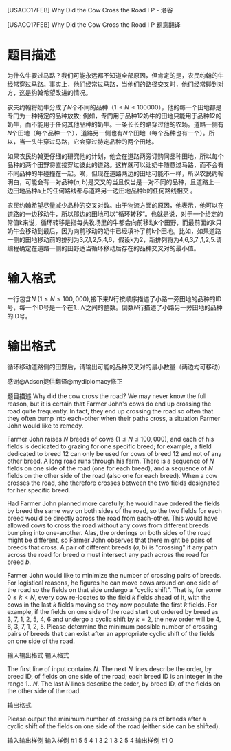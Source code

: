 



[USACO17FEB] Why Did the Cow Cross the Road I P - 洛谷














[USACO17FEB] Why Did the Cow Cross the Road I P
题意翻译
# 题目描述


为什么牛要过马路？我们可能永远都不知道全部原因，但肯定的是，农民约翰的牛经常穿过马路。事实上，他们经常过马路，当他们的路径交叉时，他们经常碰到对方，这是约翰希望改进的情况。


农夫约翰将奶牛分成了$N$个不同的品种（$1\le N\le 100000$），他的每一个田地都是专门为一种特定的品种放牧; 例如，专门用于品种$12$奶牛的田地只能用于品种$12$的奶牛，而不能用于任何其他品种的奶牛。一条长长的路穿过他的农场。道路一侧有$N$个田地（每个品种一个），道路另一侧也有$N$个田地（每个品种也有一个）。所以，当一头牛穿过马路，它会穿过特定品种的两个田地。


如果农民约翰更仔细的研究他的计划，他会在道路两旁订购同品种田地，所以每个品种的两个田野将直接穿过彼此的道路。这样就可以让奶牛随意过马路，而不会有不同品种的牛碰撞在一起。唉，但现在道路两边的田地可能不一样，所以农民约翰明白，可能会有一对品种$(a,b)$是交叉的当且仅当是一对不同的品种，且道路上一边田地品种a上的任何路线都与道路另一边田地品种b的任何路线相交 。


农民约翰希望尽量减少品种的交叉对数。由于物流方面的原因，他表示，他可以在道路的一边移动牛，所以那边的田地可以“循环转移”。也就是说，对于一个给定的常值k来说，循环转移是指每头牧场里的牛都会向前移动k个田野，而最前面的k只奶牛会移动到最后，因为向前移动的奶牛已经填补了前k个田地。比如，如果道路一侧的田地移动前的排列为3,7,1,2,5,4,6，假设k为2，新排列将为4,6,3,7 ,1,2,5.请编程确定在道路一侧的田野适当循环移动后存在的品种交叉对的最小值。


# 输入格式


一行包含$N$ ($1 \leq N \leq 100,000$),接下来$N$行按顺序描述了小路一旁田地的品种的ID号，每一个ID号是一个在$1...N$之间的整数。倒数$N$行描述了小路另一旁田地的品种的ID号。


# 输出格式


循环移动道路侧的田野后，请输出可能的品种交叉对的最小数量（两边均可移动）


感谢@Adscn提供翻译@mydiplomacy修正

题目描述
Why did the cow cross the road? We may never know the full reason, but it is certain that Farmer John's cows do end up crossing the road quite frequently. In fact, they end up crossing the road so often that they often bump into each-other when their paths cross, a situation Farmer John would like to remedy.

Farmer John raises $N$ breeds of cows ($1 \leq N \leq 100,000$), and each of his fields is dedicated to grazing for one specific breed; for example, a field dedicated to breed 12 can only be used for cows of breed 12 and not of any other breed. A long road runs through his farm. There is a sequence of $N$ fields on one side of the road (one for each breed), and a sequence of $N$ fields on the other side of the road (also one for each breed). When a cow crosses the road, she therefore crosses between the two fields designated for her specific breed.


Had Farmer John planned more carefully, he would have ordered the fields by breed the same way on both sides of the road, so the two fields for each breed would be directly across the road from each-other. This would have allowed cows to cross the road without any cows from different breeds bumping into one-another. Alas, the orderings on both sides of the road might be different, so Farmer John observes that there might be pairs of breeds that cross. A pair of different breeds $(a,b)$ is "crossing" if any path across the road for breed $a$ must intersect any path across the road for breed $b$.


Farmer John would like to minimize the number of crossing pairs of breeds. For logistical reasons, he figures he can move cows around on one side of the road so the fields on that side undergo a "cyclic shift". That is, for some $0 \leq k < N$, every cow re-locates to the field $k$ fields ahead of it, with the cows in the last $k$ fields moving so they now populate the first $k$ fields. For example, if the fields on one side of the road start out ordered by breed as 3, 7, 1, 2, 5, 4, 6 and undergo a cyclic shift by $k=2$, the new order will be 4, 6, 3, 7, 1, 2, 5. Please determine the minimum possible number of crossing pairs of breeds that can exist after an appropriate cyclic shift of the fields on one side of the road.

输入输出格式
输入格式

The first line of input contains $N$. The next $N$ lines describe the order, by breed ID, of fields on one side of the road; each breed ID is an integer in the range $1 \ldots N$. The last $N$ lines describe the order, by breed ID, of the fields on the other side of the road.

输出格式

Please output the minimum number of crossing pairs of breeds after a cyclic shift of the fields on one side of the road (either side can be shifted).

输入输出样例
输入样例 #1
5
5
4
1
3
2
1
3
2
5
4
输出样例 #1
0






